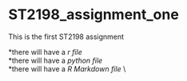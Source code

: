 # ST2198_assignment_one
This is the first ST2198 assignment

*there will have a *r file* \
*there will have a *python file* \
*there will have a *R Markdown file* \
